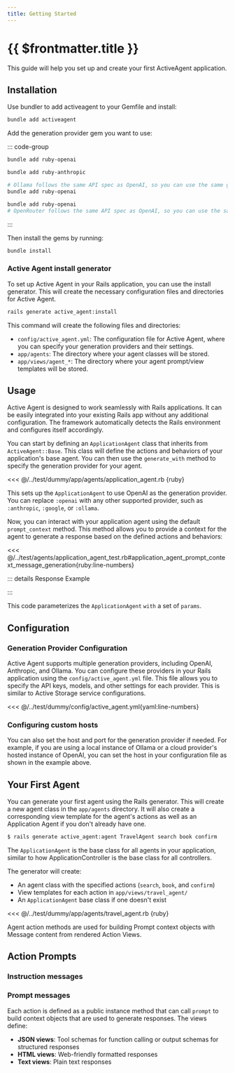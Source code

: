 ```yaml
---
title: Getting Started
---
```

# {{ $frontmatter.title }}

This guide will help you set up and create your first ActiveAgent application.

## Installation

Use bundler to add activeagent to your Gemfile and install:

```bash
bundle add activeagent
```

Add the generation provider gem you want to use:

::: code-group

```bash [OpenAI]
bundle add ruby-openai
```

```bash [Anthropic]
bundle add ruby-anthropic
```

```bash [Ollama]
# Ollama follows the same API spec as OpenAI, so you can use the same gem.
bundle add ruby-openai
```

```bash [OpenRouter]
bundle add ruby-openai
# OpenRouter follows the same API spec as OpenAI, so you can use the same gem.
```

:::

Then install the gems by running:

```bash
bundle install
```
### Active Agent install generator
To set up Active Agent in your Rails application, you can use the install generator. This will create the necessary configuration files and directories for Active Agent.

```bash
rails generate active_agent:install
```
This command will create the following files and directories:
- `config/active_agent.yml`: The configuration file for Active Agent, where you can specify your generation providers and their settings.
- `app/agents`: The directory where your agent classes will be stored.
- `app/views/agent_*`: The directory where your agent prompt/view templates will be stored.

## Usage
Active Agent is designed to work seamlessly with Rails applications. It can be easily integrated into your existing Rails app without any additional configuration. The framework automatically detects the Rails environment and configures itself accordingly.

You can start by defining an `ApplicationAgent` class that inherits from `ActiveAgent::Base`. This class will define the actions and behaviors of your application's base agent. You can then use the `generate_with` method to specify the generation provider for your agent.

<<< @/../test/dummy/app/agents/application_agent.rb {ruby}

This sets up the `ApplicationAgent` to use OpenAI as the generation provider. You can replace `:openai` with any other supported provider, such as `:anthropic`, `:google`, or `:ollama`.

Now, you can interact with your application agent using the default `prompt_context` method. This method allows you to provide a context for the agent to generate a response based on the defined actions and behaviors:

<<< @/../test/agents/application_agent_test.rb#application_agent_prompt_context_message_generation{ruby:line-numbers}

::: details Response Example
<!-- @include: @/parts/examples/application-agent-test.rb-test-it-renders-a-prompt-with-an-plain-text-message-and-generates-a-response.md -->
:::

This code parameterizes the `ApplicationAgent` `with` a set of `params`.

## Configuration
### Generation Provider Configuration
Active Agent supports multiple generation providers, including OpenAI, Anthropic, and Ollama. You can configure these providers in your Rails application using the `config/active_agent.yml` file. This file allows you to specify the API keys, models, and other settings for each provider. This is similar to Active Storage service configurations.

<<< @/../test/dummy/config/active_agent.yml{yaml:line-numbers}

### Configuring custom hosts
You can also set the host and port for the generation provider if needed. For example, if you are using a local instance of Ollama or a cloud provider's hosted instance of OpenAI, you can set the host in your configuration file as shown in the example above.

## Your First Agent
You can generate your first agent using the Rails generator. This will create a new agent class in the `app/agents` directory. It will also create a corresponding view template for the agent's actions as well as an Application Agent if you don't already have one. 

```bash
$ rails generate active_agent:agent TravelAgent search book confirm
```
The `ApplicationAgent` is the base class for all agents in your application, similar to how ApplicationController is the base class for all controllers.

The generator will create:
- An agent class with the specified actions (`search`, `book`, and `confirm`)
- View templates for each action in `app/views/travel_agent/`
- An `ApplicationAgent` base class if one doesn't exist

<<< @/../test/dummy/app/agents/travel_agent.rb {ruby}

Agent action methods are used for building Prompt context objects with Message content from rendered Action Views.

## Action Prompts
### Instruction messages
### Prompt messages

Each action is defined as a public instance method that can call `prompt` to build context objects that are used to generate responses. The views define:
- **JSON views**: Tool schemas for function calling or output schemas for structured responses
- **HTML views**: Web-friendly formatted responses  
- **Text views**: Plain text responses
